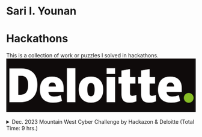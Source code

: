 # Sari I. Younan
# Hackathons
This is a collection of work or puzzles I solved in hackathons.
![alt text](images/Deloitte-Logo.png)
<details><summary>Dec. 2023 Mountain West Cyber Challenge by Hackazon & Deloitte (Total Time: 9 hrs.)</summary><blockquote>

####
<details><summary>⏳ Solve Times</summary><blockquote>

- [Connected Car](#Connected-Car):<br />~2 hrs.
- [Logic Analysis](#Logic-Analysis):<br />~6.5 hrs.
- [Mayday](#Mayday):<br />~5 mins.
- [Find The Hidden Message](#Find-The-Hidden-Message):<br />~5 mins.
</blockquote></details>

<details><summary>Challenges</summary><blockquote>

# Connected Car
- **Dependencies/Auxiliaries:** [Dashboard Recoding](/Mountain-West-Cyber-Challenge/Dashboard.mkv), [CANBus log](/Mountain-West-Cyber-Challenge/CAN.log), and [Solution](/Mountain-West-Cyber-Challenge/Comp.py)
- **Prompt:** Watch the [Dashboard Recoding](/Mountain-West-Cyber-Challenge/Dashboard.mkv) and use that to help find the [CANBus log](/Mountain-West-Cyber-Challenge/CAN.log) code for door opened and door closed events based on the video.

#### [CANBus log](/Mountain-West-Cyber-Challenge/CAN.log)
- **Description:** CANBus log from a "Tesla."

#### [Dashboard Recording](/Mountain-West-Cyber-Challenge/Dashboard.mkv)
- **Description:** A video containing a few second recording of a "Tesla" dashboard.

#### [Solution](/Mountain-West-Cyber-Challenge/Comp.py)
- **Description:** Python code to sort the frequency of code occurrences in the [CANBus log](/Mountain-West-Cyber-Challenge/CAN.log) in ascending order, as there was only one door opened event and only one door closed event based on the [Dashboard Recording](/Mountain-West-Cyber-Challenge/Dashboard.mkv).  

# Logic Analysis
- **Dependencies/Auxiliaries:** [Example Code](/Mountain-West-Cyber-Challenge/example.py), [Challenge](/Mountain-West-Cyber-Challenge/chall.py), & [Solution](/Mountain-West-Cyber-Challenge/chall_edited.py)
- **Prompt:** [Challenge](/Mountain-West-Cyber-Challenge/chall.py) takes user input for a potential flag, generates the flag based on 32 XOR conditions, compares the guess with the generated flag, confirms or denies a match between the two. Find the flag.

#### [Example Code](/Mountain-West-Cyber-Challenge/example.py)
- **Description:** Example python code containing the library that performs the logic.

#### [Challenge](/Mountain-West-Cyber-Challenge/chall.py)
- **Description:** Provided source code that takes and stores a user input guess for the flag, generates the flag then confirms or denies if the guess was correct.

#### [Solution](/Mountain-West-Cyber-Challenge/chall_edited.py)
- **Description:** Personal edit of [Challenge](/Mountain-West-Cyber-Challenge/chall.py) where after learning what the imported library does and how it works, rewrote the code to become a writer instead of a guesser.

# Mayday
- **Dependencies/Auxiliaries:** [Morse Code Audio File](/Mountain-West-Cyber-Challenge/Mayday.wav)
- **Prompt:** This is a recorded signal broadcast by a sinking ship. Find the flag in the broadcast.

### [Morse Code Audio File](/Mountain-West-Cyber-Challenge/Mayday.wav)
- **Description:** Audio file containing the broadcast morse code.

### Solution
- Decoded using online morse code decoder, returned a string of text that was not recognizable language but had a noticeable pattern. Immediately chose to use an online shift cypher decoder to find the flag.

# Find The Hidden Message
- **Dependencies/Auxiliaries:** [Text File](/Mountain-West-Cyber-Challenge/out.txt)
- **Prompt:** Find the hidden message within the [Text File](/Mountain-West-Cyber-Challenge/out.txt).

### [Text File](/Mountain-West-Cyber-Challenge/out.txt) 
- **Description:** Text file containing a paragraph.

### Solution
- First guess was to try extracting the first letter of every word as the paragraph made no grammatical, syntactical, or logical sense. The resulting string revealed the flag by spelling out the numbers and directly providing the letters.

</blockquote></details>
</blockquote></details>